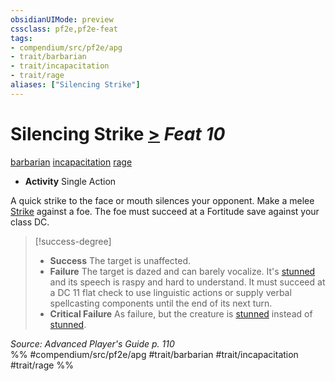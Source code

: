 ```yaml
---
obsidianUIMode: preview
cssclass: pf2e,pf2e-feat
tags:
- compendium/src/pf2e/apg
- trait/barbarian
- trait/incapacitation
- trait/rage
aliases: ["Silencing Strike"]
---
```

# Silencing Strike  [>](../../rules/core-rulebook/chapter-9-playing-the-game.md#Actions "Single Action") *Feat 10*  
[barbarian](../../rules/traits/barbarian.md)  [incapacitation](../../rules/traits/incapacitation.md)  [rage](../../rules/traits/rage.md)  

- **Activity** Single Action

A quick strike to the face or mouth silences your opponent. Make a melee [Strike](../../rules/actions/strike.md) against a foe. The foe must succeed at a Fortitude save against your class DC.

> [!success-degree] 
> - **Success** The target is unaffected.
> - **Failure** The target is dazed and can barely vocalize. It's [stunned](../../rules/conditions.md#Stunned) and its speech is raspy and hard to understand. It must succeed at a DC 11 flat check to use linguistic actions or supply verbal spellcasting components until the end of its next turn.
> - **Critical Failure** As failure, but the creature is [stunned](../../rules/conditions.md#Stunned) instead of [stunned](../../rules/conditions.md#Stunned).

*Source: Advanced Player's Guide p. 110*  
%% #compendium/src/pf2e/apg #trait/barbarian #trait/incapacitation #trait/rage %%